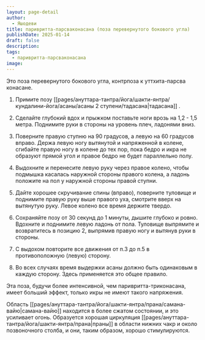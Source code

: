 ```yaml
---
layout: page-detail
author:
  - Яшодеви
title: паривритта-парсваконасана (поза перевернутого бокового угла)
publishDate: 2025-01-14
draft: false
description: 
tags:
  - паривритта-парсваконасана
image:
---
```

Это поза перевернутого бокового угла, контрпоза к уттхита-парсва конасане. 

1. Примите позу [[pages/ануттара-тантра/йога/шакти-янтра/кундалини-йога/асаны/асаны 2 ступени/тадасана|тадасана]] . 

2. Сделайте глубокий вдох и прыжком поставьте ноги врозь на 1,2 - 1,5 метра. Поднимите руки в стороны на уровень плеч, ладонями вниз. 

3. Поверните правую ступню на 90 градусов, а левую на 60 градусов вправо. Держа левую ногу вытянутой и напряженной в колене, сгибайте правую ногу в колене до тех пор, пока бедро и икра не образуют прямой угол и правое бедро не будет параллельно полу. 

4. Выдохните и перенесите левую руку через правое колено, чтобы подмышка касалась наружной стороны правого колена, а ладонь положите на пол у наружной стороны правой ступни. 

5. Дайте хорошее скручивание спины (вправо), поверните туловище и поднимите правую руку выше правого уха, смотрите вверх на вытянутую руку. Левое колено все время держите твердо. 

6. Сохраняйте позу от 30 секунд до 1 минуты, дышите глубоко и ровно. Вдохните и поднимите левую ладонь от пола. Туловище выпрямите и возвратитесь в позицию 2, выпрямив правую ногу и вытянув руки в стороны. 

7. С выдохом повторите все движения от п.3 до п.5 в противоположную (левую) сторону. 

8. Во всех случаях время выдержки асаны должно быть одинаковым в каждую сторону. Здесь применяется это общее правило. 

Эта поза, будучи более интенсивной, чем паривритта-триконасана, имеет больший эффект, только икры не имеют такого напряжения. 

Область [[pages/ануттара-тантра/йога/шакти-янтра/прана/самана-вайю|самана-вайю]] находится в более сжатом состоянии, и это усиливает огонь. Образуется хорошая циркуляция [[pages/ануттара-тантра/йога/шакти-янтра/прана|праны]] в области нижних чакр и около позвоночного столба, и они, таким образом, хорошо стимулируются.